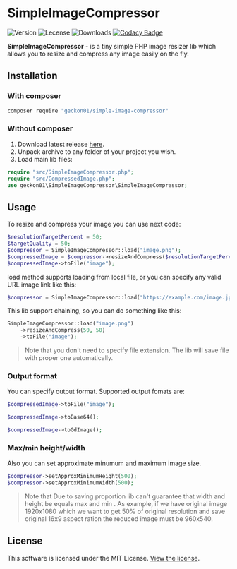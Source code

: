 

# SimpleImageCompressor


![Version](https://img.shields.io/packagist/v/geckon01/simple-image-compressor)
![Lecense](https://img.shields.io/badge/license-MIT-green)
![Downloads](https://img.shields.io/packagist/dt/geckon01/simple-image-compressor)
[![Codacy Badge](https://app.codacy.com/project/badge/Grade/d773335a657d467faaa0ebb12bc2abe1)](https://app.codacy.com/gh/Geckon01/simple-image-compressor/dashboard?utm_source=gh&utm_medium=referral&utm_content=&utm_campaign=Badge_grade)

**SimpleImageCompressor** - is a tiny simple PHP image resizer lib which allows you to resize and compress any image easily on the fly.

## Installation

### With composer
```bash
composer require "geckon01/simple-image-compressor"
```

### Without composer

 1.  Download latest release [here](https://github.com/Geckon01/simple-image-compressor/releases).
 2. Unpack archive to any folder of your project you wish.
 3. Load main lib files:

```php
require "src/SimpleImageCompressor.php";  
require "src/CompressedImage.php";
use geckon01\SimpleImageCompressor\SimpleImageCompressor;
```

## Usage

To resize and compress your image you can use next code:
```php
$resolutionTargetPercent = 50;
$targetQuality = 50;
$compressor = SimpleImageCompressor::load("image.png");
$compressedImage = $compressor->resizeAndCompress($resolutionTargetPercent, $targetQuality);
$compressedImage->toFile("image");
```
load method supports loading from local file, or you can specify any valid URL image link like this:
```php
$compressor = SimpleImageCompressor::load("https://example.com/image.jpg");
```
This lib support chaining, so you can do something like this:
```php
SimpleImageCompressor::load("image.png")
	->resizeAndCompress(50, 50)
	->toFile("image");
```
> Note that you don't need to specify file extension. The lib will save
> file with proper one automatically. 

### Output format
You can specify output format. Supported output fomats are:

```php 
$compressedImage->toFile("image");
```
```php 
$compressedImage->toBase64();
```
```php 
$compressedImage->toGdImage();
```
### Max/min height/width
Also you can set approximate minumum and maximum image size. 
```php 
$compressor->setApproxMinimumHeight(500);  
$compressor->setApproxMinimumWidth(500);
```
> Note that Due to saving proportion lib can't guarantee that width and height be equals max and min . 
As example, if we have original image 1920x1080 which we want to get 50% of original resolution  and save original 16x9 aspect ration the reduced image must be 960x540.

## License

This software is licensed under the MIT License. [View the license](LICENSE.md).
